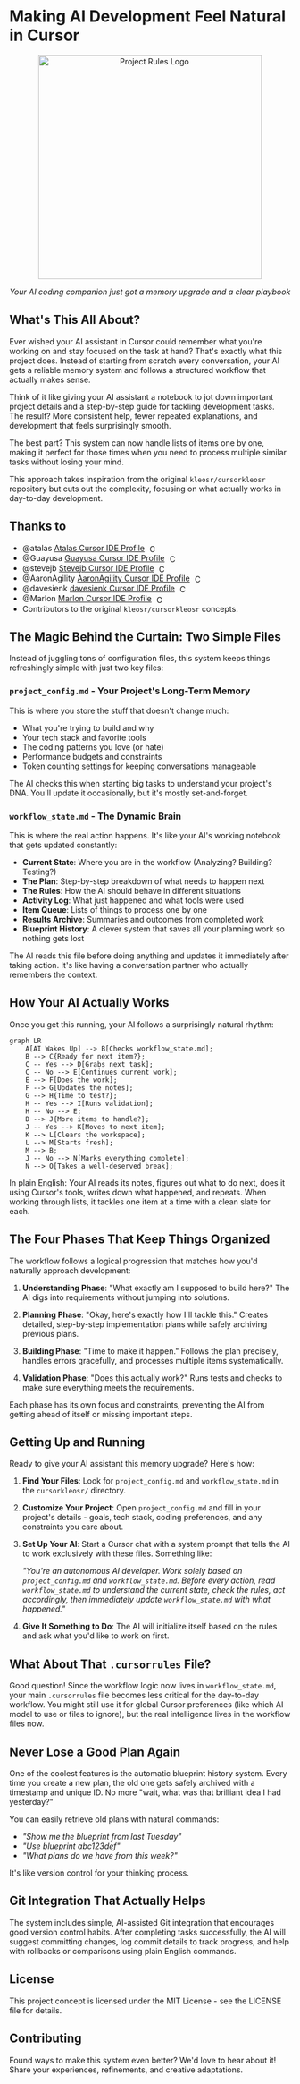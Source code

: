 # Making AI Development Feel Natural in Cursor

<div align="center">
  <img src="https://i.ibb.co/tMy2cRkC/image-fx.png" alt="Project Rules Logo" width="400"/>
  <p><em>Your AI coding companion just got a memory upgrade and a clear playbook</em></p>
</div>

## What's This All About?

Ever wished your AI assistant in Cursor could remember what you're working on and stay focused on the task at hand? That's exactly what this project does. Instead of starting from scratch every conversation, your AI gets a reliable memory system and follows a structured workflow that actually makes sense.

Think of it like giving your AI assistant a notebook to jot down important project details and a step-by-step guide for tackling development tasks. The result? More consistent help, fewer repeated explanations, and development that feels surprisingly smooth.

The best part? This system can now handle lists of items one by one, making it perfect for those times when you need to process multiple similar tasks without losing your mind.

This approach takes inspiration from the original `kleosr/cursorkleosr` repository but cuts out the complexity, focusing on what actually works in day-to-day development.

## Thanks to

*   @atalas [Atalas Cursor IDE Profile](https://forum.cursor.com/u/atalas) <img src="https://registry.npmmirror.com/@lobehub/icons-static-png/latest/files/light/cursor.png" width="16" height="16" alt="Cursor Icon" style="vertical-align: middle; margin-left: 5px;" />
*   @Guayusa [Guayusa Cursor IDE Profile](https://forum.cursor.com/u/Guayusa) <img src="https://registry.npmmirror.com/@lobehub/icons-static-png/latest/files/light/cursor.png" width="16" height="16" alt="Cursor Icon" style="vertical-align: middle; margin-left: 5px;" />
*   @stevejb [Stevejb Cursor IDE Profile](https://forum.cursor.com/u/stevejb) <img src="https://registry.npmmirror.com/@lobehub/icons-static-png/latest/files/light/cursor.png" width="16" height="16" alt="Cursor Icon" style="vertical-align: middle; margin-left: 5px;" />
*   @AaronAgility [AaronAgility Cursor IDE Profile](https://forum.cursor.com/u/AaronAgility/summary) <img src="https://registry.npmmirror.com/@lobehub/icons-static-png/latest/files/light/cursor.png" width="16" height="16" alt="Cursor Icon" style="vertical-align: middle; margin-left: 5px;" />
*   @davesienk [davesienk Cursor IDE Profile](https://forum.cursor.com/u/davesienk/profile-hidden) <img src="https://registry.npmmirror.com/@lobehub/icons-static-png/latest/files/light/cursor.png" width="16" height="16" alt="Cursor Icon" style="vertical-align: middle; margin-left: 5px;" />
*   @Marlon [Marlon Cursor IDE Profile](https://forum.cursor.com/u/Marlon) <img src="https://registry.npmmirror.com/@lobehub/icons-static-png/latest/files/light/cursor.png" width="16" height="16" alt="Cursor Icon" style="vertical-align: middle; margin-left: 5px;" />
*   Contributors to the original `kleosr/cursorkleosr` concepts.

## The Magic Behind the Curtain: Two Simple Files

Instead of juggling tons of configuration files, this system keeps things refreshingly simple with just two key files:

### `project_config.md` - Your Project's Long-Term Memory
This is where you store the stuff that doesn't change much:
- What you're trying to build and why
- Your tech stack and favorite tools
- The coding patterns you love (or hate)
- Performance budgets and constraints
- Token counting settings for keeping conversations manageable

The AI checks this when starting big tasks to understand your project's DNA. You'll update it occasionally, but it's mostly set-and-forget.

### `workflow_state.md` - The Dynamic Brain
This is where the real action happens. It's like your AI's working notebook that gets updated constantly:

- **Current State**: Where you are in the workflow (Analyzing? Building? Testing?)
- **The Plan**: Step-by-step breakdown of what needs to happen next
- **The Rules**: How the AI should behave in different situations
- **Activity Log**: What just happened and what tools were used
- **Item Queue**: Lists of things to process one by one
- **Results Archive**: Summaries and outcomes from completed work
- **Blueprint History**: A clever system that saves all your planning work so nothing gets lost

The AI reads this file before doing anything and updates it immediately after taking action. It's like having a conversation partner who actually remembers the context.

## How Your AI Actually Works

Once you get this running, your AI follows a surprisingly natural rhythm:

```mermaid
graph LR
    A[AI Wakes Up] --> B[Checks workflow_state.md];
    B --> C{Ready for next item?};
    C -- Yes --> D[Grabs next task];
    C -- No --> E[Continues current work];
    E --> F[Does the work];
    F --> G[Updates the notes];
    G --> H{Time to test?};
    H -- Yes --> I[Runs validation];
    H -- No --> E;
    D --> J{More items to handle?};
    J -- Yes --> K[Moves to next item];
    K --> L[Clears the workspace];
    L --> M[Starts fresh];
    M --> B;
    J -- No --> N[Marks everything complete];
    N --> O[Takes a well-deserved break];
```

In plain English: Your AI reads its notes, figures out what to do next, does it using Cursor's tools, writes down what happened, and repeats. When working through lists, it tackles one item at a time with a clean slate for each.

## The Four Phases That Keep Things Organized

The workflow follows a logical progression that matches how you'd naturally approach development:

1. **Understanding Phase**: "What exactly am I supposed to build here?" The AI digs into requirements without jumping into solutions.

2. **Planning Phase**: "Okay, here's exactly how I'll tackle this." Creates detailed, step-by-step implementation plans while safely archiving previous plans.

3. **Building Phase**: "Time to make it happen." Follows the plan precisely, handles errors gracefully, and processes multiple items systematically.

4. **Validation Phase**: "Does this actually work?" Runs tests and checks to make sure everything meets the requirements.

Each phase has its own focus and constraints, preventing the AI from getting ahead of itself or missing important steps.

## Getting Up and Running

Ready to give your AI assistant this memory upgrade? Here's how:

1. **Find Your Files**: Look for `project_config.md` and `workflow_state.md` in the `cursorkleosr/` directory.

2. **Customize Your Project**: Open `project_config.md` and fill in your project's details - goals, tech stack, coding preferences, and any constraints you care about.

3. **Set Up Your AI**: Start a Cursor chat with a system prompt that tells the AI to work exclusively with these files. Something like:
   
   *"You're an autonomous AI developer. Work solely based on `project_config.md` and `workflow_state.md`. Before every action, read `workflow_state.md` to understand the current state, check the rules, act accordingly, then immediately update `workflow_state.md` with what happened."*

4. **Give It Something to Do**: The AI will initialize itself based on the rules and ask what you'd like to work on first.

## What About That `.cursorrules` File?

Good question! Since the workflow logic now lives in `workflow_state.md`, your main `.cursorrules` file becomes less critical for the day-to-day workflow. You might still use it for global Cursor preferences (like which AI model to use or files to ignore), but the real intelligence lives in the workflow files now.

## Never Lose a Good Plan Again

One of the coolest features is the automatic blueprint history system. Every time you create a new plan, the old one gets safely archived with a timestamp and unique ID. No more "wait, what was that brilliant idea I had yesterday?"

You can easily retrieve old plans with natural commands:
- *"Show me the blueprint from last Tuesday"*
- *"Use blueprint abc123def"*  
- *"What plans do we have from this week?"*

It's like version control for your thinking process.

## Git Integration That Actually Helps

The system includes simple, AI-assisted Git integration that encourages good version control habits. After completing tasks successfully, the AI will suggest committing changes, log commit details to track progress, and help with rollbacks or comparisons using plain English commands.

## License

This project concept is licensed under the MIT License - see the LICENSE file for details.

## Contributing

Found ways to make this system even better? We'd love to hear about it! Share your experiences, refinements, and creative adaptations.
